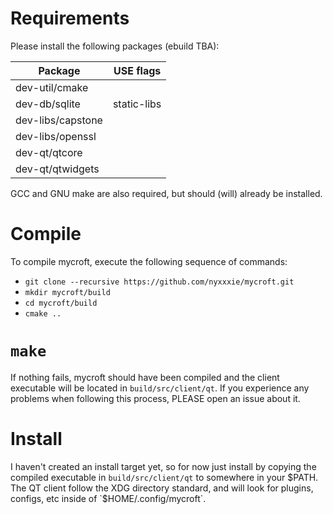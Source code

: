 # Requirements
Please install the following packages (ebuild TBA):

Package           | USE flags
----------------- | ---------
dev-util/cmake    |
dev-db/sqlite     | static-libs
dev-libs/capstone |
dev-libs/openssl  |
dev-qt/qtcore     |
dev-qt/qtwidgets  |

GCC and GNU make are also required, but should (will) already be installed.


# Compile

To compile mycroft, execute the following sequence of commands:
* `git clone --recursive https://github.com/nyxxxie/mycroft.git`
* `mkdir mycroft/build`
* `cd mycroft/build`
* `cmake ..`
# `make`

If nothing fails, mycroft should have been compiled and the client executable
will be located in `build/src/client/qt`.  If you experience any problems when
following this process, PLEASE open an issue about it.

# Install
I haven't created an install target yet, so for now just install by copying
the compiled executable in `build/src/client/qt` to somewhere in your $PATH.
The QT client follow the XDG directory standard, and will look for plugins,
configs, etc inside of `$HOME/.config/mycroft`.
